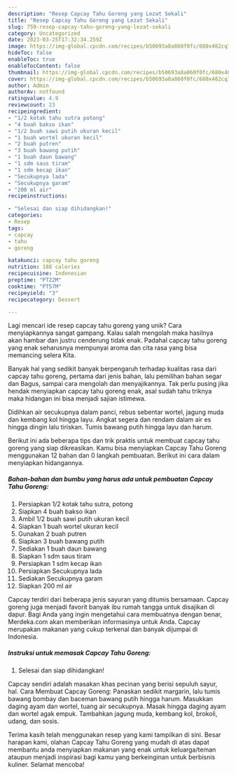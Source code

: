 ```yaml
---
description: "Resep Capcay Tahu Goreng yang Lezat Sekali"
title: "Resep Capcay Tahu Goreng yang Lezat Sekali"
slug: 759-resep-capcay-tahu-goreng-yang-lezat-sekali
category: Uncategorized
date: 2023-03-25T17:32:34.259Z
image: https://img-global.cpcdn.com/recipes/b50693a8a860f0fc/680x482cq70/capcay-tahu-goreng-foto-resep-utama.jpg
hideToc: false
enableToc: true
enableTocContent: false
thumbnail: https://img-global.cpcdn.com/recipes/b50693a8a860f0fc/680x482cq70/capcay-tahu-goreng-foto-resep-utama.jpg
cover: https://img-global.cpcdn.com/recipes/b50693a8a860f0fc/680x482cq70/capcay-tahu-goreng-foto-resep-utama.jpg
author: Admin
authorAv: notfound
ratingvalue: 4.9
reviewcount: 23
recipeingredient:
- "1/2 kotak tahu sutra potong"
- "4 buah bakso ikan"
- "1/2 buah sawi putih ukuran kecil"
- "1 buah wortel ukuran kecil"
- "2 buah putren"
- "3 buah bawang putih"
- "1 buah daun bawang"
- "1 sdm saus tiram"
- "1 sdm kecap ikan"
- "Secukupnya lada"
- "Secukupnya garam"
- "200 ml air"
recipeinstructions:

- "Selesai dan siap dihidangkan!"
categories:
- Resep
tags:
- capcay
- tahu
- goreng

katakunci: capcay tahu goreng 
nutrition: 188 calories
recipecuisine: Indonesian
preptime: "PT22M"
cooktime: "PT57M"
recipeyield: "3"
recipecategory: Dessert

---
```





Lagi mencari ide resep capcay tahu goreng yang unik? Cara menyiapkannya sangat gampang. Kalau salah mengolah maka hasilnya akan hambar dan justru cenderung tidak enak. Padahal capcay tahu goreng yang enak seharusnya mempunyai aroma dan cita rasa yang bisa memancing selera Kita.





Banyak hal yang sedikit banyak berpengaruh terhadap kualitas rasa dari capcay tahu goreng, pertama dari jenis bahan, lalu pemilihan bahan segar dan Bagus, sampai cara mengolah dan menyajikannya. Tak perlu pusing jika hendak menyiapkan capcay tahu goreng enak,      asal sudah tahu triknya maka hidangan ini bisa menjadi sajian istimewa.














Didihkan air secukupnya dalam panci, rebus sebentar wortel, jagung muda dan kembang kol hingga layu. Angkat segera dan rendam dalam air es hingga dingin lalu tiriskan. Tumis bawang putih hingga layu dan harum.






Berikut ini ada beberapa tips dan trik praktis untuk membuat capcay tahu goreng yang siap dikreasikan. Kamu bisa menyiapkan Capcay Tahu Goreng menggunakan 12 bahan dan 0 langkah pembuatan. Berikut ini cara dalam menyiapkan hidangannya.

<!--inarticleads1-->

##### Bahan-bahan dan bumbu yang harus ada untuk pembuatan Capcay Tahu Goreng:

1. Persiapkan 1/2 kotak tahu sutra, potong
1. Siapkan 4 buah bakso ikan
1. Ambil 1/2 buah sawi putih ukuran kecil
1. Siapkan 1 buah wortel ukuran kecil
1. Gunakan 2 buah putren
1. Siapkan 3 buah bawang putih
1. Sediakan 1 buah daun bawang
1. Siapkan 1 sdm saus tiram
1. Persiapkan 1 sdm kecap ikan
1. Persiapkan Secukupnya lada
1. Sediakan Secukupnya garam
1. Siapkan 200 ml air


Capcay terdiri dari beberapa jenis sayuran yang ditumis bersamaan. Capcay goreng juga menjadi favorit banyak ibu rumah tangga untuk disajikan di dapur. Bagi Anda yang ingin mengetahui cara membuatnya dengan benar, Merdeka.com akan memberikan informasinya untuk Anda. Capcay merupakan makanan yang cukup terkenal dan banyak dijumpai di Indonesia. 

<!--inarticleads2-->

##### Instruksi untuk memasak Capcay Tahu Goreng:


1. Selesai dan siap dihidangkan!

Capcay sendiri adalah masakan khas pecinan yang berisi sepuluh sayur, hal. Cara Membuat Capcay Goreng: Panaskan sedikit margarin, lalu tumis bawang bombay dan baceman bawang putih hingga harum. Masukkan daging ayam dan wortel, tuang air secukupnya. Masak hingga daging ayam dan wortel agak empuk. Tambahkan jagung muda, kembang kol, brokoli, udang, dan sosis. 

Terima kasih telah menggunakan resep yang kami tampilkan di sini. Besar harapan kami, olahan Capcay Tahu Goreng yang mudah di atas dapat membantu anda menyiapkan makanan yang enak untuk keluarga/teman ataupun menjadi inspirasi bagi kamu yang berkeinginan untuk berbisnis kuliner. Selamat mencoba!
